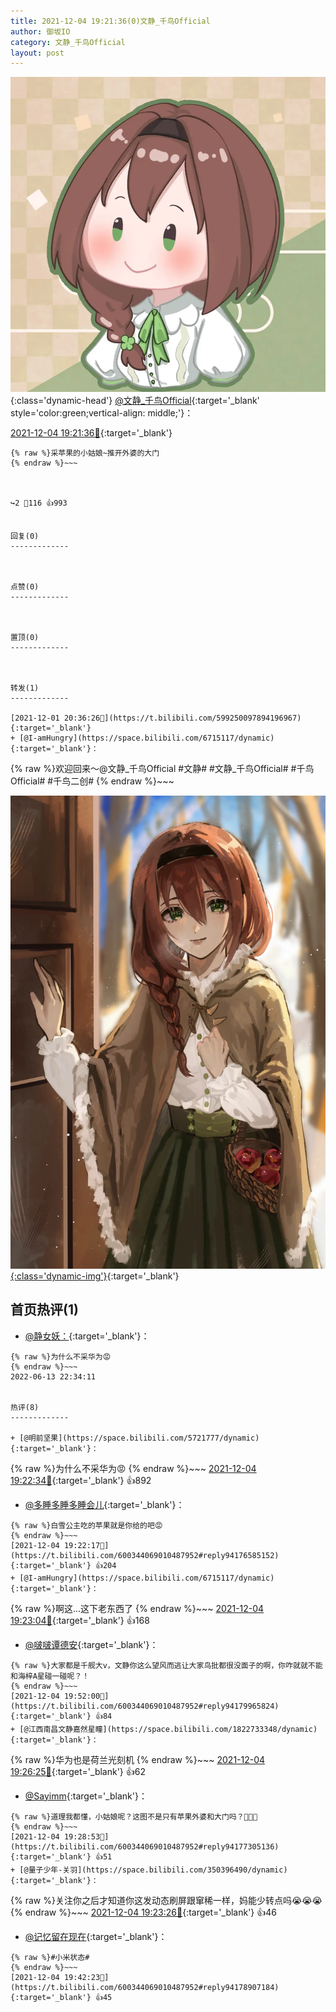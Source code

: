 ```yaml
---
title: 2021-12-04 19:21:36(0)文静_千鸟Official
author: 御坂IO
category: 文静_千鸟Official
layout: post
---
```


![img](/images/ac7482ed1b9a7f203dc68c0c4a77c488a27b108a.jpg){:class='dynamic-head'}
[@文静_千鸟Official](https://space.bilibili.com/667526012/dynamic){:target='_blank' style='color:green;vertical-align: middle;'}：

[2021-12-04 19:21:36🔗](https://t.bilibili.com/600344069010487952){:target='_blank'}

~~~
{% raw %}采苹果的小姑娘~推开外婆的大门
{% endraw %}~~~



↪️2 💬116 👍993


回复(0)
-------------



点赞(0)
-------------



置顶(0)
-------------



转发(1)
-------------

[2021-12-01 20:36:26🔗](https://t.bilibili.com/599250097894196967){:target='_blank'}
+ [@I-amHungry](https://space.bilibili.com/6715117/dynamic){:target='_blank'}：
~~~
{% raw %}欢迎回来～@文静_千鸟Official 
#文静# #文静_千鸟Official# #千鸟Official# #千鸟二创#
{% endraw %}~~~


[![img](/images/d3b7e202707f028f741b200f0596cf303bb49748.jpg){:class='dynamic-img'}](/images/d3b7e202707f028f741b200f0596cf303bb49748.jpg){:target='_blank'}




首页热评(1)
-------------

+ [@静女妖：](https://space.bilibili.com/5721777/dynamic){:target='_blank'}：
~~~
{% raw %}为什么不采华为😡
{% endraw %}~~~
2022-06-13 22:34:11


热评(8)
-------------

+ [@明前坚果](https://space.bilibili.com/5721777/dynamic){:target='_blank'}：
~~~
{% raw %}为什么不采华为😡
{% endraw %}~~~
[2021-12-04 19:22:34🔗](https://t.bilibili.com/600344069010487952#reply94176595744){:target='_blank'} 👍892
+ [@多睡多睡多睡会儿](https://space.bilibili.com/32551490/dynamic){:target='_blank'}：
~~~
{% raw %}白雪公主吃的苹果就是你给的吧😡
{% endraw %}~~~
[2021-12-04 19:22:17🔗](https://t.bilibili.com/600344069010487952#reply94176585152){:target='_blank'} 👍204
+ [@I-amHungry](https://space.bilibili.com/6715117/dynamic){:target='_blank'}：
~~~
{% raw %}啊这…这下老东西了
{% endraw %}~~~
[2021-12-04 19:23:04🔗](https://t.bilibili.com/600344069010487952#reply94176689184){:target='_blank'} 👍168
+ [@啵啵谭德安](https://space.bilibili.com/156305480/dynamic){:target='_blank'}：
~~~
{% raw %}大家都是千舰大v，文静你这么望风而逃让大家鸟批都很没面子的啊，你咋就就不能和海梓A星碰一碰呢？！
{% endraw %}~~~
[2021-12-04 19:52:00🔗](https://t.bilibili.com/600344069010487952#reply94179965824){:target='_blank'} 👍84
+ [@江西南昌文静嘉然星瞳](https://space.bilibili.com/1822733348/dynamic){:target='_blank'}：
~~~
{% raw %}华为也是荷兰光刻机
{% endraw %}~~~
[2021-12-04 19:26:25🔗](https://t.bilibili.com/600344069010487952#reply94177032848){:target='_blank'} 👍62
+ [@Sayimm](https://space.bilibili.com/1244484864/dynamic){:target='_blank'}：
~~~
{% raw %}道理我都懂，小姑娘呢？这图不是只有苹果外婆和大门吗？🤔🤔🤔
{% endraw %}~~~
[2021-12-04 19:28:53🔗](https://t.bilibili.com/600344069010487952#reply94177305136){:target='_blank'} 👍51
+ [@量子少年-关羽](https://space.bilibili.com/350396490/dynamic){:target='_blank'}：
~~~
{% raw %}关注你之后才知道你这发动态刷屏跟窜稀一样，妈能少转点吗😭😭😭
{% endraw %}~~~
[2021-12-04 19:23:26🔗](https://t.bilibili.com/600344069010487952#reply94176626624){:target='_blank'} 👍46
+ [@记忆留在现在](https://space.bilibili.com/62956454/dynamic){:target='_blank'}：
~~~
{% raw %}#小米状态#
{% endraw %}~~~
[2021-12-04 19:42:23🔗](https://t.bilibili.com/600344069010487952#reply94178907184){:target='_blank'} 👍45


